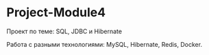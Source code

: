 # Project-Module4
Проект по теме: SQL, JDBC и Hibernate

Работа с разными технологиями: MySQL, Hibernate, Redis, Docker.
